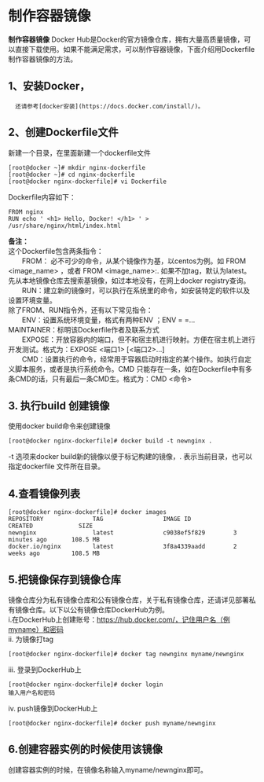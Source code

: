 
# 制作容器镜像

**制作容器镜像**
Docker Hub是Docker的官方镜像仓库，拥有大量高质量镜像，可以直接下载使用。如果不能满足需求，可以制作容器镜像，下面介绍用Dockerfile制作容器镜像的方法。  
## 1、安装Docker，
      还请参考[docker安装](https://docs.docker.com/install/)。  
## 2、创建Dockerfile文件  
新建一个目录，在里面新建一个dockerfile文件  
```
[root@docker ~]# mkdir nginx-dockerfile
[root@docker ~]# cd nginx-dockerfile
[root@docker nginx-dockerfile]# vi Dockerfile
```  
Dockerfile内容如下：  
```
FROM nginx
RUN echo ' <h1> Hello, Docker! </h1> ' > /usr/share/nginx/html/index.html
```  
**备注：**  
    这个Dockerfile包含两条指令：  
　　FROM： 必不可少的命令，从某个镜像作为基，以centos为例。如 FROM <image_name> ，或者 FROM <image_name>:<tag>. 如果不加tag，默认为latest。先从本地镜像仓库去搜索基镜像，如过本地没有，在网上docker registry查询。  
　　RUN：建立新的镜像时，可以执行在系统里的命令，如安装特定的软件以及设置环境变量。  
    除了FROM、RUN指令外，还有以下常见指令：  
　　ENV：设置系统环境变量，格式有两种ENV <key> <value>；ENV <key1>=<value1> <key2>=<value2>...  
    MAINTAINER：标明该Dockerfile作者及联系方式  
　　EXPOSE：开放容器内的端口，但不和宿主机进行映射。方便在宿主机上进行开发测试。格式为：EXPOSE <端口1> [<端口2>...]  
　　CMD：设置执行的命令，经常用于容器启动时指定的某个操作。如执行自定义脚本服务，或者是执行系统命令。CMD 只能存在一条，如在Dockerfile中有多条CMD的话，只有最后一条CMD生。格式为：CMD <命令>  
## 3. 执行build 创建镜像
   使用docker build命令来创建镜像
```
[root@docker nginx-dockerfile]# docker build -t newnginx .
```
   -t 选项来docker build新的镜像以便于标记构建的镜像，. 表示当前目录，也可以指定dockerfile 文件所在目录。
## 4.查看镜像列表
```
[root@docker nginx-dockerfile]# docker images
REPOSITORY              TAG                 IMAGE ID            CREATED             SIZE
newnginx                latest              c9038ef5f829        3 minutes ago       108.5 MB
docker.io/nginx         latest              3f8a4339aadd        2 weeks ago         108.5 MB
```

## 5.把镜像保存到镜像仓库
    
   镜像仓库分为私有镜像仓库和公有镜像仓库，关于私有镜像仓库，还请详见部署私有镜像仓库。以下以公有镜像仓库DockerHub为例。  
   i.在DockerHub上创建账号：https://hub.docker.com/，记住用户名（例myname）和密码  
   ii. 为镜像打tag  
```
[root@docker nginx-dockerfile]# docker tag newnginx myname/newnginx
```
  iii. 登录到DockerHub上
```
[root@docker nginx-dockerfile]# docker login
输入用户名和密码
```
  iv. push镜像到DockerHub上
```
[root@docker nginx-dockerfile]# docker push myname/newnginx
```
## 6.创建容器实例的时候使用该镜像
   
   创建容器实例的时候，在镜像名称输入myname/newnginx即可。
